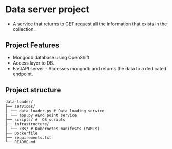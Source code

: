 # Data server project 
- A service that returns to GET request all the information that exists in the collection.


## Project Features
- Mongodb database using OpenShift.
- Access layer to DB.
- FastAPI server - Accesses mongodb and returns the  data to a dedicated endpoint.

## Project structure
```
data-loader/
├── services/
│ └── data_loader.py # Data loading service
| └── app.py #End point service
├── scripts/ #  OS scripts
├── infrastructure/
│ └── k8s/ # Kubernetes manifests (YAMLs)
├── Dockerfile
├── requirements.txt
└── README.md
```